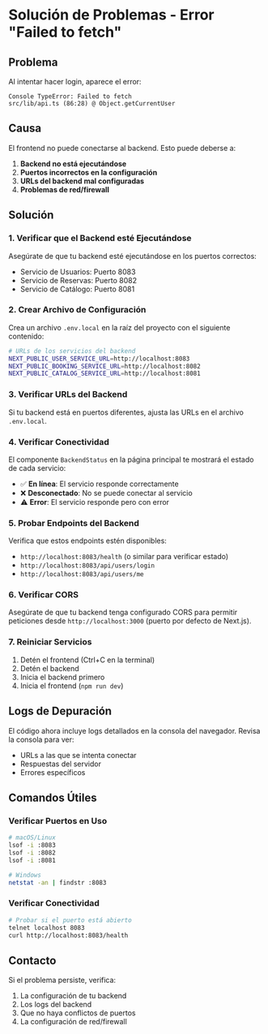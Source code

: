 # Solución de Problemas - Error "Failed to fetch"

## Problema
Al intentar hacer login, aparece el error:
```
Console TypeError: Failed to fetch
src/lib/api.ts (86:28) @ Object.getCurrentUser
```

## Causa
El frontend no puede conectarse al backend. Esto puede deberse a:

1. **Backend no está ejecutándose**
2. **Puertos incorrectos en la configuración**
3. **URLs del backend mal configuradas**
4. **Problemas de red/firewall**

## Solución

### 1. Verificar que el Backend esté Ejecutándose
Asegúrate de que tu backend esté ejecutándose en los puertos correctos:
- Servicio de Usuarios: Puerto 8083
- Servicio de Reservas: Puerto 8082  
- Servicio de Catálogo: Puerto 8081

### 2. Crear Archivo de Configuración
Crea un archivo `.env.local` en la raíz del proyecto con el siguiente contenido:

```bash
# URLs de los servicios del backend
NEXT_PUBLIC_USER_SERVICE_URL=http://localhost:8083
NEXT_PUBLIC_BOOKING_SERVICE_URL=http://localhost:8082
NEXT_PUBLIC_CATALOG_SERVICE_URL=http://localhost:8081
```

### 3. Verificar URLs del Backend
Si tu backend está en puertos diferentes, ajusta las URLs en el archivo `.env.local`.

### 4. Verificar Conectividad
El componente `BackendStatus` en la página principal te mostrará el estado de cada servicio:
- ✅ **En línea**: El servicio responde correctamente
- ❌ **Desconectado**: No se puede conectar al servicio
- ⚠️ **Error**: El servicio responde pero con error

### 5. Probar Endpoints del Backend
Verifica que estos endpoints estén disponibles:
- `http://localhost:8083/health` (o similar para verificar estado)
- `http://localhost:8083/api/users/login`
- `http://localhost:8083/api/users/me`

### 6. Verificar CORS
Asegúrate de que tu backend tenga configurado CORS para permitir peticiones desde `http://localhost:3000` (puerto por defecto de Next.js).

### 7. Reiniciar Servicios
1. Detén el frontend (Ctrl+C en la terminal)
2. Detén el backend
3. Inicia el backend primero
4. Inicia el frontend (`npm run dev`)

## Logs de Depuración
El código ahora incluye logs detallados en la consola del navegador. Revisa la consola para ver:
- URLs a las que se intenta conectar
- Respuestas del servidor
- Errores específicos

## Comandos Útiles

### Verificar Puertos en Uso
```bash
# macOS/Linux
lsof -i :8083
lsof -i :8082
lsof -i :8081

# Windows
netstat -an | findstr :8083
```

### Verificar Conectividad
```bash
# Probar si el puerto está abierto
telnet localhost 8083
curl http://localhost:8083/health
```

## Contacto
Si el problema persiste, verifica:
1. La configuración de tu backend
2. Los logs del backend
3. Que no haya conflictos de puertos
4. La configuración de red/firewall
